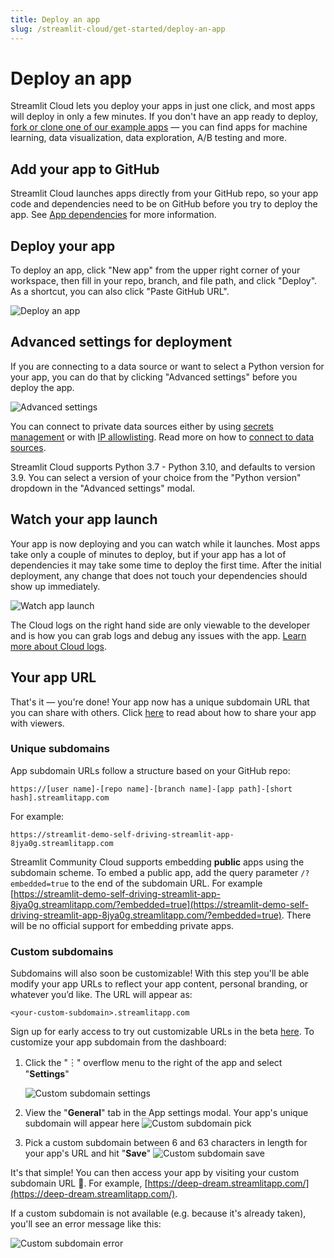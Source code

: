 ```yaml
---
title: Deploy an app
slug: /streamlit-cloud/get-started/deploy-an-app
---
```


# Deploy an app

Streamlit Cloud lets you deploy your apps in just one click, and most apps will deploy in only a few minutes. If you don't have an app ready to deploy, [fork or clone one of our example apps](https://streamlit-cloud-example-apps-streamlit-app-sw3u0r.streamlitapp.com/?hsCtaTracking=28f10086-a3a5-4ea8-9403-f3d52bf26184|22470002-acb1-4d93-8286-00ee4f8a46fb) — you can find apps for machine learning, data visualization, data exploration, A/B testing and more.

## Add your app to GitHub

Streamlit Cloud launches apps directly from your GitHub repo, so your app code and dependencies need to be on GitHub before you try to deploy the app. See [App dependencies](/streamlit-cloud/get-started/deploy-an-app/app-dependencies) for more information.

## Deploy your app

To deploy an app, click "New app" from the upper right corner of your workspace, then fill in your repo, branch, and file path, and click "Deploy". As a shortcut, you can also click "Paste GitHub URL".

![Deploy an app](/images/streamlit-cloud/deploy-an-app.png)

## Advanced settings for deployment

If you are connecting to a data source or want to select a Python version for your app, you can do that by clicking "Advanced settings" before you deploy the app.

![Advanced settings](/images/streamlit-cloud/advanced-settings.png)

You can connect to private data sources either by using [secrets management](/streamlit-cloud/get-started/deploy-an-app/connect-to-data-sources/secrets-management) or with [IP allowlisting](/streamlit-cloud/get-started/deploy-an-app/connect-to-data-sources/stable-outbound-ip-addresses). Read more on how to [connect to data sources](/streamlit-cloud/get-started/deploy-an-app/connect-to-data-sources).

<Tip>

Streamlit Cloud supports Python 3.7 - Python 3.10, and defaults to version 3.9. You can select a version of your choice from the "Python version" dropdown in the "Advanced settings" modal.

</Tip>

## Watch your app launch

Your app is now deploying and you can watch while it launches. Most apps take only a couple of minutes to deploy, but if your app has a lot of dependencies it may take some time to deploy the first time. After the initial deployment, any change that does not touch your dependencies should show up immediately.

![Watch app launch](/images/streamlit-cloud/watch-app-launch.png)

<Note>

The Cloud logs on the right hand side are only viewable to the developer and is how you can grab logs and debug any issues with the app. [Learn more about Cloud logs](/streamlit-cloud/get-started/manage-your-app#cloud-logs).

</Note>

## Your app URL

That's it — you're done! Your app now has a unique subdomain URL that you can share with others. Click [here](/streamlit-cloud/get-started/share-your-app) to read about how to share your app with viewers.

### Unique subdomains

App subdomain URLs follow a structure based on your GitHub repo:

```text
https://[user name]-[repo name]-[branch name]-[app path]-[short hash].streamlitapp.com
```

For example:

```text
https://streamlit-demo-self-driving-streamlit-app-8jya0g.streamlitapp.com
```

Streamlit Community Cloud supports embedding **public** apps using the subdomain scheme. To embed a public app, add the query parameter `/?embedded=true` to the end of the subdomain URL. For example [https://streamlit-demo-self-driving-streamlit-app-8jya0g.streamlitapp.com/?embedded=true](https://streamlit-demo-self-driving-streamlit-app-8jya0g.streamlitapp.com/?embedded=true). There will be no official support for embedding private apps.

### Custom subdomains

Subdomains will also soon be customizable! With this step you'll be able modify your app URLs to reflect your app content, personal branding, or whatever you’d like. The URL will appear as:

```text
<your-custom-subdomain>.streamlitapp.com
```

Sign up for early access to try out customizable URLs in the beta [here](https://forms.streamlit.io/customizable-url-beta). To customize your app subdomain from the dashboard:

1. Click the "︙" overflow menu to the right of the app and select "**Settings**"

   ![Custom subdomain settings](/images/streamlit-cloud/custom-subdomain-settings.png)

2. View the "**General**" tab in the App settings modal. Your app's unique subdomain will appear here
   ![Custom subdomain pick](/images/streamlit-cloud/custom-subdomain-pick.png)

3. Pick a custom subdomain between 6 and 63 characters in length for your app's URL and hit "**Save**"
   ![Custom subdomain save](/images/streamlit-cloud/custom-subdomain-save.png)

It's that simple! You can then access your app by visiting your custom subdomain URL 🎉. For example, [https://deep-dream.streamlitapp.com/](https://deep-dream.streamlitapp.com/).

If a custom subdomain is not available (e.g. because it's already taken), you'll see an error message like this:

![Custom subdomain error](/images/streamlit-cloud/custom-subdomain-error.png)
